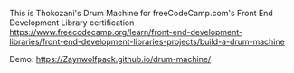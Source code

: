 This is Thokozani's Drum Machine for freeCodeCamp.com's Front End Development Library certification
https://www.freecodecamp.org/learn/front-end-development-libraries/front-end-development-libraries-projects/build-a-drum-machine

Demo: https://Zaynwolfpack.github.io/drum-machine/